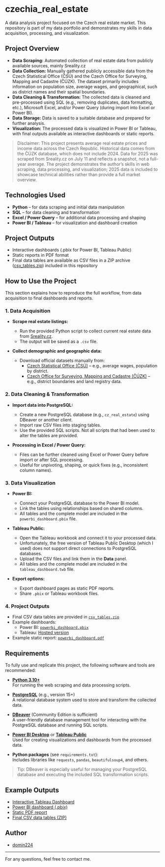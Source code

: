 # czechia_real_estate

A data analysis project focused on the Czech real estate market. This repository is part of my data portfolio and demonstrates my skills in data acquisition, processing, and visualization.

## Project Overview

- **Data Scraping:** Automated collection of real estate data from publicly available sources, mainly Sreality.cz
- **Data Collection:** Manually gathered publicly accessible data from the Czech Statistical Office (ČSÚ) and the Czech Office for Surveying, Mapping and Cadastre (ČÚZK). The dataset primarily includes information on population size, average wages, and geographical, such as district names and their spatial boundaries.
- **Data Cleaning & Transformation:** The collected data is cleaned and pre-processed using SQL (e.g., removing duplicates, data formatting, etc.), Microsoft Excel, and/or Power Query (during import into Excel or Power BI).
- **Data Storage:** Data is saved to a suitable database and prepared for further analysis.
- **Visualization:** The processed data is visualized in Power BI or Tableau, with final outputs available as interactive dashboards or static reports.

> Disclaimer:
> This project presents average real estate prices and income data across the Czech Republic. Historical data comes from the ČÚZK database, which does not include 2024. Data for 2025 was scraped from Sreality.cz on July 11 and reflects a snapshot, not a full-year average. The project demonstrates the author’s skills in web scraping, data processing, and visualization; 2025 data is included to showcase technical abilities rather than provide a full market overview.

## Technologies Used

- **Python** – for data scraping and initial data manipulation
- **SQL** – for data cleaning and transformation
- **Excel / Power Query** – for additional data processing and shaping
- **Power BI / Tableau** – for visualization and dashboard creation

## Project Outputs

- Interactive dashboards (.pbix for Power BI, Tableau Public)
- Static reports in PDF format
- Final data tables are available as CSV files in a ZIP archive ([csv_tables.zip](csv_tables.zip)) included in this repository

## How to Use the Project

This section explains how to reproduce the full workflow, from data acquisition to final dashboards and reports.

### 1. Data Acquisition

- **Scrape real estate listings:**
  - Run the provided Python script to collect current real estate data from [Sreality.cz](https://www.sreality.cz).
  - The output will be saved as a `.csv` file.

- **Collect demographic and geographic data:**
  - Download official datasets manually from:
    - [Czech Statistical Office (ČSÚ)](https://www.czso.cz) – e.g., average wages, population by district.
    - [Czech Office for Surveying, Mapping and Cadastre (ČÚZK)](https://www.cuzk.cz) – e.g., district boundaries and land registry data.

### 2. Data Cleaning & Transformation

- **Import data into PostgreSQL:**
  - Create a new PostgreSQL database (e.g., `cz_real_estate`) using DBeaver or another client.
  - Import raw CSV files into staging tables.
  - Use the provided SQL scripts. Not all scripts that had been used to alter the tables are provided.

- **Processing in Excel / Power Query:**
  - Files can be further cleaned using Excel or Power Query before import or after SQL processing.
  - Useful for unpivoting, shaping, or quick fixes (e.g., inconsistent column names).

### 3. Data Visualization

- **Power BI:**
  - Connect your PostgreSQL database to the Power BI model.
  - Link the tables using relationships based on shared columns.
  - All tables and the complete model are included in the `powerbi_dashboard.pbix` file.

- **Tableau Public:**
  - Open the Tableau workbook and connect it to your processed data.
  - Unfortunately, the free version of Tableau Public Desktop (which I used) does not support direct connections to PostgreSQL databases.
  - Upload the CSV files and link them in the **Data** panel.
  - All tables and the complete model are included in the `tableau_dashboard.twb` file.

- **Export options:**
  - Export dashboard pages as static PDF reports.
  - Share `.pbix` or Tableau workbook files.
 
### 4. Project Outputs

- Final CSV data tables are provided in [`csv_tables.zip`](csv_tables.zip)
- Example dashboards:
  - Power BI: [`powerbi_dashboard.pbix`](powerbi_dashboard.pbix)
  - Tableau: [Hosted version](https://public.tableau.com/views/Czechia_dashboard/Dashboard1)
- Example static report: [`powerbi_dashboard.pdf`](powerbi_dashboard.pdf)

## Requirements

To fully use and replicate this project, the following software and tools are recommended:

- **[Python 3.10+](https://www.python.org/downloads/)**  
  For running the web scraping and data processing scripts.

- **[PostgreSQL](https://www.postgresql.org/)** (e.g., version 15+)  
  A relational database system used to store and transform the collected data.

- **[DBeaver](https://dbeaver.io/)** (Community Edition is sufficient)  
  A user-friendly database management tool for interacting with the PostgreSQL database and running SQL scripts.

- **[Power BI Desktop](https://powerbi.microsoft.com/en-us/desktop/)** or **[Tableau Public](https://public.tableau.com/)**  
  Used for creating visualizations and dashboards from the processed data.

- **Python packages** (see `requirements.txt`):  
  Includes libraries like `requests`, `pandas`, `beautifulsoup4`, and others.

> Tip: DBeaver is especially useful for managing your PostgreSQL database and executing the included SQL transformation scripts.

## Example Outputs

- [Interactive Tableau Dashboard](https://public.tableau.com/views/Czechia_dashboard/Dashboard1?:language=en-US&:sid=&:redirect=auth&:display_count=n&:origin=viz_share_link)
- [Power BI dashboard (.pbix)](powerbi_dashboard.pbix)
- [Static PDF report](powerbi_dashboard.pdf)
- [Final CSV data tables (ZIP)](csv_tables.zip)


## Author

- [domin224](https://github.com/domin224)

---

For any questions, feel free to contact me.
